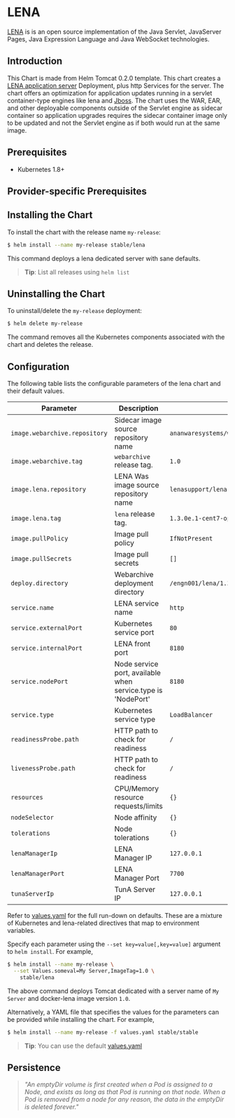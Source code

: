 # LENA 

[LENA](http://devon.lgcns.com/html/lena.html) is is an open source implementation of the Java Servlet, JavaServer Pages, Java Expression Language and Java WebSocket technologies.

## Introduction

This Chart is made from Helm Tomcat 0.2.0 template.
This chart creates a [LENA application server](http://devon.lgcns.com) Deployment, plus http Services for the server.
The chart offers an optimization for application updates running in a servlet container-type engines like lena and [Jboss](http://jbossas.jboss.org). The chart uses the WAR, EAR, and other deployable components outside of the Servlet engine as sidecar container so application upgrades requires the sidecar container image only to be updated and not the Servlet engine as if both would run at the same image. 


## Prerequisites

- Kubernetes 1.8+ 

## Provider-specific Prerequisites


## Installing the Chart

To install the chart with the release name `my-release`:

```bash
$ helm install --name my-release stable/lena
```

This command deploys a lena dedicated server with sane defaults.

> **Tip**: List all releases using `helm list`

## Uninstalling the Chart

To uninstall/delete the `my-release` deployment:

```bash
$ helm delete my-release
```

The command removes all the Kubernetes components associated with the chart and deletes the release.

## Configuration

The following table lists the configurable parameters of the lena chart and their default values.

Parameter                       | Description                           | Default
------------------------------- | ------------------------------------- | ----------------------------------------------------------
`image.webarchive.repository`   | Sidecar image source repository name  | `ananwaresystems/webarchive`
`image.webarchive.tag`          | `webarchive` release tag.             | `1.0`
`image.lena.repository`         | LENA Was image source repository name | `lenasupport/lena-exclusive-dev`
`image.lena.tag`                | `lena` release tag.                   | `1.3.0e.1-cent7-openjdk8`
`image.pullPolicy`              | Image pull policy                     | `IfNotPresent`
`image.pullSecrets`             | Image pull secrets                    | `[]`
`deploy.directory`              | Webarchive deployment directory       | `/engn001/lena/1.3/servers/appServer/webapps`
`service.name`                  | LENA service name                     | `http`
`service.externalPort`          | Kubernetes service port               | `80`
`service.internalPort`          | LENA front port                       | `8180`
`service.nodePort    `          | Node service port, available when service.type is 'NodePort' | `8180`
`service.type`                  | Kubernetes service type               | `LoadBalancer`
`readinessProbe.path`           | HTTP path to check for readiness      | `/`
`livenessProbe.path`            | HTTP path to check for readiness      | `/`
`resources`                     | CPU/Memory resource requests/limits   | `{}`
`nodeSelector`                  | Node affinity                         | `{}`
`tolerations`                   | Node tolerations                      | `{}`
`lenaManagerIp`                 | LENA Manager IP                       | `127.0.0.1`
`lenaManagerPort`               | LENA Manager Port                     | `7700`
`tunaServerIp`                  | TunA Server IP                        | `127.0.0.1`

Refer to [values.yaml](values.yaml) for the full run-down on defaults. These are a mixture of Kubernetes and lena-related directives that map to environment variables. 

Specify each parameter using the `--set key=value[,key=value]` argument to `helm install`. For example,

```bash
$ helm install --name my-release \
  --set Values.someval=My Server,ImageTag=1.0 \
    stable/lena
```

The above command deploys Tomcat dedicated with a server name of `My Server` and docker-lena image version `1.0`.

Alternatively, a YAML file that specifies the values for the parameters can be provided while installing the chart. For example,

```bash
$ helm install --name my-release -f values.yaml stable/stable
```

> **Tip**: You can use the default [values.yaml](values.yaml)

## Persistence

> *"An emptyDir volume is first created when a Pod is assigned to a Node, and exists as long as that Pod is running on that node. When a Pod is removed from a node for any reason, the data in the emptyDir is deleted forever."*

